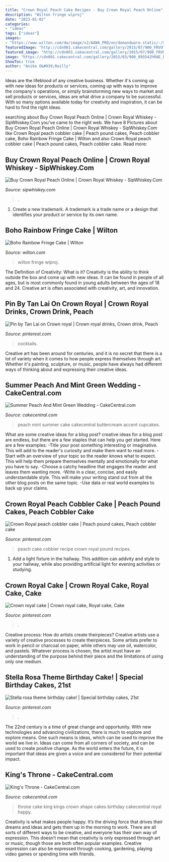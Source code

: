 ```yaml
---
title: "Crown Royal Peach Cake Recipes - Buy Crown Royal Peach Online"
description: "Wilton fringe wlproj"
date: "2023-01-02"
categories:
- "ideas"
tags: ["ideas"]
images:
- "https://www.wilton.com/dw/image/v2/AAWA_PRD/on/demandware.static/-/Sites-wilton-project-master/default/dw87c6749b/images/project/WLPROJ-9611/Boho-Rainbow-Cake-1.jpg?sw=1440&amp;sh=750&amp;sm=fit"
featuredImage: "http://cdn001.cakecentral.com/gallery/2015/07/900_FRVUTmNxac-summer-peach-and-mint-green-wedding.jpg"
featured_image: "http://cdn001.cakecentral.com/gallery/2015/07/900_FRVUTmNxac-summer-peach-and-mint-green-wedding.jpg"
image: "https://cdn001.cakecentral.com/gallery/2015/03/900_895542hRAE_kings-throne.jpg"
ShowToc: true
author: "Anika O&#039;Reilly"
---
```



Ideas are the lifeblood of any creative business. Whether it's coming up with new ideas for products or services, coming up with ways to improve the company's operations, or simply brainstorming new ways to market and sell products or services, ideas are what drive a company to be successful. With so many options available today for creativity and inspiration, it can be hard to find the right ideas.

	

		
searching about Buy Crown Royal Peach Online | Crown Royal Whiskey - SipWhiskey.Com you've came to the right web. We have 8 Pictures about Buy Crown Royal Peach Online | Crown Royal Whiskey - SipWhiskey.Com like Crown Royal peach cobbler cake | Peach pound cakes, Peach cobbler cake, Boho Rainbow Fringe Cake | Wilton and also Crown Royal peach cobbler cake | Peach pound cakes, Peach cobbler cake. Read more:
		
    
## Buy Crown Royal Peach Online | Crown Royal Whiskey - SipWhiskey.Com

<img loading=lazy src="https://cdn.shopify.com/s/files/1/0069/8141/9069/products/BuyCrownRoyalPeachOnline.jpg?v=1605828946" onerror="this.onerror=null;this.src='https://tse4.mm.bing.net/th?id=OIP.kOT7-XtFO2ohXfVVA272jQHaHa&amp;pid=15.1';" alt="Buy Crown Royal Peach Online | Crown Royal Whiskey - SipWhiskey.Com">

_Source: sipwhiskey.com_

>. 

	

1. Create a new trademark. A trademark is a trade name or a design that identifies your product or service by its own name.

    
## Boho Rainbow Fringe Cake | Wilton

<img loading=lazy src="https://www.wilton.com/dw/image/v2/AAWA_PRD/on/demandware.static/-/Sites-wilton-project-master/default/dw87c6749b/images/project/WLPROJ-9611/Boho-Rainbow-Cake-1.jpg?sw=1440&amp;sh=750&amp;sm=fit" onerror="this.onerror=null;this.src='https://tse4.mm.bing.net/th?id=OIP.B7wxFhnC1fRtVKhbgtnxpwHaHa&amp;pid=15.1';" alt="Boho Rainbow Fringe Cake | Wilton">

_Source: wilton.com_

>wilton fringe wlproj. 

	

The Definition of Creativity: What is it?
Creativity is the ability to think outside the box and come up with new ideas. It can be found in people of all ages, but is most commonly found in young adults between the ages of 18 and 24. Creative art is often associated with creativity, art, and innovation.

    
## Pin By Tan Lai On Crown Royal | Crown Royal Drinks, Crown Drink, Peach

<img loading=lazy src="https://i.pinimg.com/736x/f0/62/81/f062812f8a525c5d163e243a7845de29--crown-royal-crowns.jpg" onerror="this.onerror=null;this.src='https://tse1.mm.bing.net/th?id=OIP.LKu7wZWlm_zLVzy_WLM17QHaHa&amp;pid=15.1';" alt="Pin by Tan Lai on Crown royal | Crown royal drinks, Crown drink, Peach">

_Source: pinterest.com_

>cocktails. 

	

Creative art has been around for centuries, and it is no secret that there is a lot of variety when it comes to how people express themselves through art. Whether it's painting, sculpture, or music, people have always had different ways of thinking about and expressing their creative ideas.

    
## Summer Peach And Mint Green Wedding - CakeCentral.com

<img loading=lazy src="http://cdn001.cakecentral.com/gallery/2015/07/900_FRVUTmNxac-summer-peach-and-mint-green-wedding.jpg" onerror="this.onerror=null;this.src='https://tse1.mm.bing.net/th?id=OIP.t18aw5wtfU-ZEHomnOBrZAHaLH&amp;pid=15.1';" alt="Summer Peach And Mint Green Wedding - CakeCentral.com">

_Source: cakecentral.com_

>peach mint summer cake cakecentral buttercream accent cupcakes. 

	

What are some creative ideas for a blog post?
creative ideas for a blog post are endless, but there are a few staples that can help you get started. Here are a few examples: 
-Title your post something interesting or imaginative. This will add to the reader's curiosity and make them want to read more. 
-Start with an overview of your topic so the reader knows what to expect. This will help them prepare themselves mentally and emotionally for what you have to say. 
-Choose a catchy headline that engages the reader and leaves them wanting more. 
-Write in a clear, concise, and easily understandable style. This will make your writing stand out from all the other blog posts on the same topic. 
-Use data or real world examples to back up your claims.

    
## Crown Royal Peach Cobbler Cake | Peach Pound Cakes, Peach Cobbler Cake

<img loading=lazy src="https://i.pinimg.com/736x/d6/c9/ab/d6c9ab578a1c71e15e62f63ce37dd79f.jpg" onerror="this.onerror=null;this.src='https://tse3.mm.bing.net/th?id=OIP.-y__hIEEsj21ZNOAVOLj6wHaJP&amp;pid=15.1';" alt="Crown Royal peach cobbler cake | Peach pound cakes, Peach cobbler cake">

_Source: pinterest.com_

>peach cake cobbler recipe crown royal pound recipes. 

	

1. Add a light fixture in the hallway. This addition can addvity and style to your hallway, while also providing artificial light for evening activities or studying.

    
## Crown Royal Cake | Crown Royal Cake, Royal Cake, Cake

<img loading=lazy src="https://i.pinimg.com/originals/16/ab/6f/16ab6f9f44fda84f98f971fec080e67e.jpg" onerror="this.onerror=null;this.src='https://tse2.mm.bing.net/th?id=OIP.shfCnriRgbtCMXHne-aFHQHaJ4&amp;pid=15.1';" alt="Crown royal cake | Crown royal cake, Royal cake, Cake">

_Source: pinterest.com_

>. 

	

Creative process: How do artists create theirpieces?
Creative artists use a variety of creative processes to create theirpieces. Some artists prefer to work in pencil or charcoal on paper, while others may use oil, watercolor, and pastels. Whatever process is chosen, the artist must have an understanding of the purpose behind their piece and the limitations of using only one medium.

    
## Stella Rosa Theme Birthday Cake! | Special Birthday Cakes, 21st

<img loading=lazy src="https://i.pinimg.com/originals/44/84/58/4484582ea05d43a6ddcc8b3cf60bf945.jpg" onerror="this.onerror=null;this.src='https://tse3.mm.bing.net/th?id=OIP.hyS7iyFACN5SLF7SYxStgwHaMp&amp;pid=15.1';" alt="Stella rosa theme birthday cake! | Special birthday cakes, 21st">

_Source: pinterest.com_

>. 

	

The 22nd century is a time of great change and opportunity. With new technologies and advancing civilizations, there is much to explore and explore means. One such means is ideas, which can be used to improve the world we live in. Ideas can come from all corners of society, and can be used to create positive change. As the world enters the future, it is important that ideas are given a voice and are considered for their potential impact.

    
## King&#039;s Throne - CakeCentral.com

<img loading=lazy src="https://cdn001.cakecentral.com/gallery/2015/03/900_895542hRAE_kings-throne.jpg" onerror="this.onerror=null;this.src='https://tse3.mm.bing.net/th?id=OIP.IQ8d4wCEN4WAKK3sVEeVRQHaKO&amp;pid=15.1';" alt="King&#039;s Throne - CakeCentral.com">

_Source: cakecentral.com_

>throne cake king kings crown shape cakes birthday cakecentral royal happy. 

	

Creativity is what makes people happy. It’s the driving force that drives their dreams and ideas and gets them up in the morning to work. There are all sorts of different ways to be creative, and everyone has their own way of expression. This doesn’t mean that creativity is only expressed through art or music, though those are both often popular examples. Creative expression can also be expressed through cooking, gardening, playing video games or spending time with friends.

